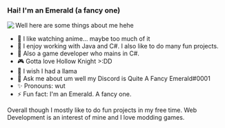 ### Hai! I'm an Emerald (a fancy one)


<img align="left" src="https://github.com/QuiteAFancyEmerald/anime-shrug-gif.gif?raw=true">
Well here are some things about me hehe

- 🌺 I like watching anime... maybe too much of it
- 🌱 I enjoy working with Java and C#. I also like to do many fun projects. 
- 🎐 Also a game developer who mains in C#. 
- 🎮 Gotta love Hollow Knight >:DD
- 🦙 I wish I had a llama
- 💬 Ask me about um well my Discord is Quite A Fancy Emerald#0001
- ✨ Pronouns: wut
- ⚡ Fun fact: I'm an Emerald. A fancy one.

Overall though I mostly like to do fun projects in my free time. Web Development is an interest of mine and I love modding games.
